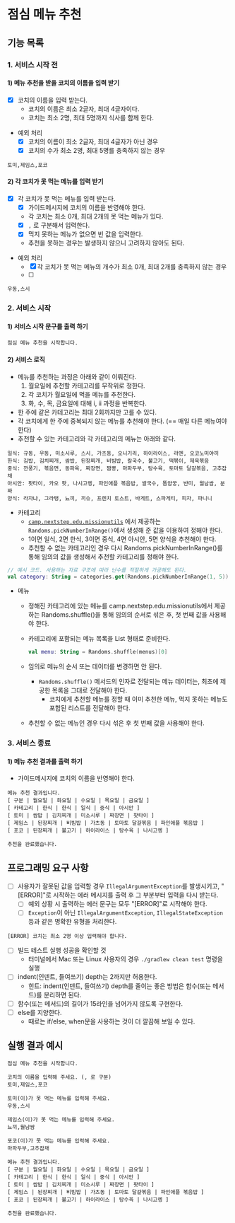 # 점심 메뉴 추천

## 기능 목록

### 1. 서비스 시작 전

#### 1) 메뉴 추천을 받을 코치의 이름을 입력 받기
- [x] 코치의 이름을 입력 받는다.
  - 코치의 이름은 최소 2글자, 최대 4글자이다.
  - 코치는 최소 2명, 최대 5명까지 식사를 함께 한다.
- 예외 처리
  - [x] 코치의 이름이 최소 2글자, 최대 4글자가 아닌 경우
  - [x] 코치의 수가 최소 2명, 최대 5명를 충족하지 않는 경우

```
토미,제임스,포코
```

#### 2) 각 코치가 못 먹는 메뉴를 입력 받기
- [x] 각 코치가 못 먹는 메뉴를 입력 받는다.
  - [x] 가이드메시지에 코치의 이름을 반영해야 한다.
  - 각 코치는 최소 0개, 최대 2개의 못 먹는 메뉴가 있다. 
  - [x] `,` 로 구분해서 입력한다.
  - [x] 먹지 못하는 메뉴가 없으면 빈 값을 입력한다.
  - 추천을 못하는 경우는 발생하지 않으니 고려하지 않아도 된다.
- 예외 처리
  - [x] 각 코치가 못 먹는 메뉴의 개수가 최소 0개, 최대 2개를 충족하지 않는 경우
  - [ ] 

```
우동,스시
```

### 2. 서비스 시작

#### 1) 서비스 시작 문구를 출력 하기

```
점심 메뉴 추천을 시작합니다.
```

#### 2) 서비스 로직
- 메뉴를 추천하는 과정은 아래와 같이 이뤄진다.
    1. 월요일에 추천할 카테고리를 무작위로 정한다.
    2. 각 코치가 월요일에 먹을 메뉴를 추천한다.
    3. 화, 수, 목, 금요일에 대해 i, ii 과정을 반복한다.
- 한 주에 같은 카테고리는 최대 2회까지만 고를 수 있다.
- 각 코치에게 한 주에 중복되지 않는 메뉴를 추천해야 한다. (== 매일 다른 메뉴여야 한다)
- 추천할 수 있는 카테고리와 각 카테고리의 메뉴는 아래와 같다.

```
일식: 규동, 우동, 미소시루, 스시, 가츠동, 오니기리, 하이라이스, 라멘, 오코노미야끼
한식: 김밥, 김치찌개, 쌈밥, 된장찌개, 비빔밥, 칼국수, 불고기, 떡볶이, 제육볶음
중식: 깐풍기, 볶음면, 동파육, 짜장면, 짬뽕, 마파두부, 탕수육, 토마토 달걀볶음, 고추잡채
아시안: 팟타이, 카오 팟, 나시고렝, 파인애플 볶음밥, 쌀국수, 똠얌꿍, 반미, 월남쌈, 분짜
양식: 라자냐, 그라탱, 뇨끼, 끼슈, 프렌치 토스트, 바게트, 스파게티, 피자, 파니니
```

- 카테고리
  - [`camp.nextstep.edu.missionutils`](https://github.com/woowacourse-projects/mission-utils) 에서 제공하는 `Randoms.pickNumberInRange()`에서 생성해 준 값을 이용하여 정해야 한다.
  - 1이면 일식, 2면 한식, 3이면 중식, 4면 아시안, 5면 양식을 추천해야 한다.
  - 추천할 수 없는 카테고리인 경우 다시 Randoms.pickNumberInRange()를 통해 임의의 값을 생성해서 추천할 카테고리를 정해야 한다.

```kotlin
// 예시 코드. 사용하는 자료 구조에 따라 난수를 적절하게 가공해도 된다.
val category: String = categories.get(Randoms.pickNumberInRange(1, 5))
```

- 메뉴
  - 정해진 카테고리에 있는 메뉴를 camp.nextstep.edu.missionutils에서 제공하는 Randoms.shuffle()을 통해 임의의 순서로 섞은 후, 첫 번째 값을 사용해야 한다.
  - 카테고리에 포함되는 메뉴 목록을 List<String> 형태로 준비한다.

    ```kotlin
    val menu: String = Randoms.shuffle(menus)[0]
    ```

  - 임의로 메뉴의 순서 또는 데이터를 변경하면 안 된다.
    - `Randoms.shuffle()` 메서드의 인자로 전달되는 메뉴 데이터는, 최초에 제공한 목록을 그대로 전달해야 한다.
      - 코치에게 추천할 메뉴를 정할 때 이미 추천한 메뉴, 먹지 못하는 메뉴도 포함된 리스트를 전달해야 한다.
  - 추천할 수 없는 메뉴인 경우 다시 섞은 후 첫 번째 값을 사용해야 한다.

### 3. 서비스 종료

#### 1) 메뉴 추천 결과를 출력 하기

- 가이드메시지에 코치의 이름을 반영해야 한다.

```
메뉴 추천 결과입니다.
[ 구분 | 월요일 | 화요일 | 수요일 | 목요일 | 금요일 ]
[ 카테고리 | 한식 | 한식 | 일식 | 중식 | 아시안 ]
[ 토미 | 쌈밥 | 김치찌개 | 미소시루 | 짜장면 | 팟타이 ]
[ 제임스 | 된장찌개 | 비빔밥 | 가츠동 | 토마토 달걀볶음 | 파인애플 볶음밥 ]
[ 포코 | 된장찌개 | 불고기 | 하이라이스 | 탕수육 | 나시고렝 ]

추천을 완료했습니다.
```

## 프로그래밍 요구 사항
- [ ] 사용자가 잘못된 값을 입력할 경우 `IllegalArgumentException`를 발생시키고, "[ERROR]"로 시작하는 에러 메시지를 출력 후 그 부분부터 입력을 다시 받는다.
  - [ ] 예외 상황 시 출력하는 에러 문구는 모두 "[ERROR]"로 시작해야 한다.
  - [ ] `Exception`이 아닌 `IllegalArgumentException`, `IllegalStateException` 등과 같은 명확한 유형을 처리한다.

```
[ERROR] 코치는 최소 2명 이상 입력해야 합니다.
```

- [ ] 빌드 테스트 실행 성공을 확인할 것
  - 터미널에서 Mac 또는 Linux 사용자의 경우 `./gradlew clean test` 명령을 실행
- [ ] indent(인덴트, 들여쓰기) depth는 2까지만 허용한다.
  - 힌트: indent(인덴트, 들여쓰기) depth를 줄이는 좋은 방법은 함수(또는 메서드)를 분리하면 된다.
- [ ] 함수(또는 메서드)의 길이가 15라인을 넘어가지 않도록 구현한다.
- [ ] else를 지양한다.
  - 때로는 if/else, when문을 사용하는 것이 더 깔끔해 보일 수 있다.

## 실행 결과 예시

```
점심 메뉴 추천을 시작합니다.

코치의 이름을 입력해 주세요. (, 로 구분)
토미,제임스,포코

토미(이)가 못 먹는 메뉴를 입력해 주세요.
우동,스시

제임스(이)가 못 먹는 메뉴를 입력해 주세요.
뇨끼,월남쌈

포코(이)가 못 먹는 메뉴를 입력해 주세요.
마파두부,고추잡채

메뉴 추천 결과입니다.
[ 구분 | 월요일 | 화요일 | 수요일 | 목요일 | 금요일 ]
[ 카테고리 | 한식 | 한식 | 일식 | 중식 | 아시안 ]
[ 토미 | 쌈밥 | 김치찌개 | 미소시루 | 짜장면 | 팟타이 ]
[ 제임스 | 된장찌개 | 비빔밥 | 가츠동 | 토마토 달걀볶음 | 파인애플 볶음밥 ]
[ 포코 | 된장찌개 | 불고기 | 하이라이스 | 탕수육 | 나시고렝 ]

추천을 완료했습니다.
```